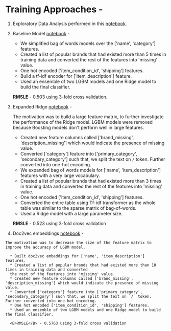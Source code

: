 # Training Approaches - 

  1. Exploratory Data Analysis performed in this [notebook](https://github.com/m-rec/547fc32ae0e26fbd6ebc5b4193c93468965a80dd/blob/master/notebooks/Exploratory_Data_Analysis.ipynb).  
  
  2. Baseline Model [notebook](https://github.com/m-rec/547fc32ae0e26fbd6ebc5b4193c93468965a80dd/blob/master/notebooks/Simple_Ridge_LGBM.ipynb) - 
      * We simplified bag of words models over the ['name', 'category'] features.
      * Created a list of popular brands that had existed more than 5 times in training data and converted
      the rest of the features into 'missing' value.
      * One hot encoded ['item_condition_id', 'shipping'] features.
      * Build a tf-idf encoder for ['item_description'] feature.
      * Used an ensemble of two LGBM models and one Ridge model to build the final classifier.
      
      <B>RMSLE</B> - 0.503 using 3-fold cross validation.
  
 3. Expanded Ridge [notebook](https://github.com/m-rec/547fc32ae0e26fbd6ebc5b4193c93468965a80dd/blob/master/notebooks/Expanded_Ridge.ipynb) - 
 
    The motivation was to build a large feature matrix, to further investigate the performance of the Ridge model. 
    LGBM models were removed because Boosting models don't perform well in large features.
 
      * Created new feature columns called ['brand_missing', 'description_missing'] which would indicate the presence of missing value.
      * Converted ['category'] feature into ['primary_category', 'secondary_category'] such that, we split the text on `/` token. Further converted into one-hot encoding.
      * We expanded bag of words models for ['name', 'item_description'] features with a very large vocabulary.
      * Created a list of popular brands that had existed more than 3 times in training data and converted
      the rest of the features into 'missing' value.
      * One hot encoded ['item_condition_id', 'shipping'] features.
      * Converted the entire table using Tf-idf transformer as the whole table was similar to the sparse matrix of bag-of-words.
      * Used a Ridge model with a large parameter size.
      
      <B>RMSLE</B> - 0.523 using 3-fold cross validation 
      
  4. Doc2vec embeddings [notebook](https://github.com/m-rec/547fc32ae0e26fbd6ebc5b4193c93468965a80dd/blob/master/notebooks/Ridge_Doc2vec.ipynb) - 
  
    The motivation was to decrease the size of the feature matrix to improve the accuracy of LGBM model.
  
      * Built doc2vec embeddings for ['name', 'item_description'] features.
      * Created a list of popular brands that had existed more than 10 times in training data and converted
      the rest of the features into 'missing' value. 
      * Created new feature columns called ['brand_missing', 'description_missing'] which would indicate the presence of missing value.
      * Converted ['category'] feature into ['primary_category', 'secondary_category'] such that, we split the text on `/` token. Further converted into one-hot encoding.
      * One hot encoded ['item_condition_id', 'shipping'] features.
      * Used an ensemble of two LGBM models and one Ridge model to build the final classifier.
      
      <B>RMSLE</B> - 0.5763 using 3-fold cross validation 